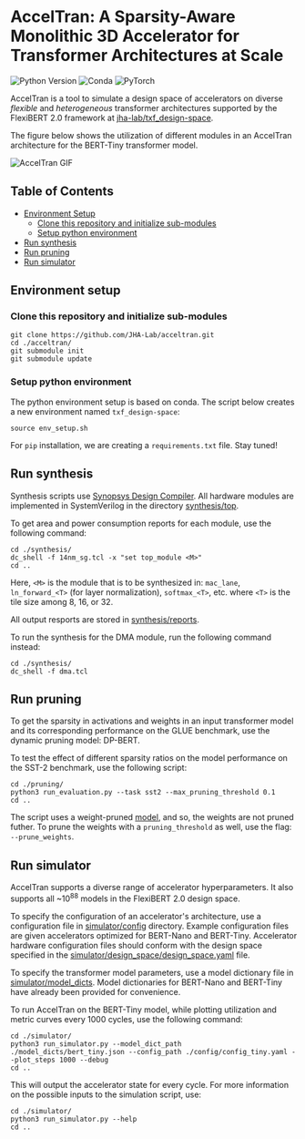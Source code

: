 # AccelTran: A Sparsity-Aware Monolithic 3D Accelerator for Transformer Architectures at Scale

![Python Version](https://img.shields.io/badge/python-v3.6%20%7C%20v3.7%20%7C%20v3.8-blue)
![Conda](https://img.shields.io/badge/conda%7Cconda--forge-v4.8.3-blue)
![PyTorch](https://img.shields.io/badge/pytorch-v1.8.1-e74a2b)

AccelTran is a tool to simulate a design space of accelerators on diverse *flexible* and *heterogeneous* transformer architectures supported by the FlexiBERT 2.0 framework at [jha-lab/txf_design-space](https://github.com/JHA-Lab/txf_design-space). 

The figure below shows the utilization of different modules in an AccelTran architecture for the BERT-Tiny transformer model.

![AccelTran GIF](https://github.com/JHA-Lab/acceltran/blob/main/simulator/figures/bert_tiny.gif)

## Table of Contents
- [Environment Setup](#environment-setup)
  - [Clone this repository and initialize sub-modules](#clone-this-repository-and-initialize-sub-modules)
  - [Setup python environment](#setup-python-environment)
- [Run synthesis](#run-synthesis)
- [Run pruning](#run-pruning)
- [Run simulator](#run-simulator)

## Environment setup

### Clone this repository and initialize sub-modules

```shell
git clone https://github.com/JHA-Lab/acceltran.git
cd ./acceltran/
git submodule init
git submodule update
```

### Setup python environment  

The python environment setup is based on conda. The script below creates a new environment named `txf_design-space`:
```shell
source env_setup.sh
```
For `pip` installation, we are creating a `requirements.txt` file. Stay tuned!

## Run synthesis

Synthesis scripts use [Synopsys Design Compiler](https://www.synopsys.com/implementation-and-signoff/rtl-synthesis-test/dc-ultra.html). All hardware modules are implemented in SystemVerilog in the directory [synthesis/top](https://github.com/JHA-Lab/acceltran/tree/main/synthesis/top). 

To get area and power consumption reports for each module, use the following command:
```shell
cd ./synthesis/
dc_shell -f 14nm_sg.tcl -x "set top_module <M>"
cd ..
```
Here, `<M>` is the module that is to be synthesized in: `mac_lane`, `ln_forward_<T>` (for layer normalization), `softmax_<T>`, etc. where `<T>` is the tile size among 8, 16, or 32.

All output resports are stored in [synthesis/reports](https://github.com/JHA-Lab/acceltran/tree/main/synthesis/reports). 

To run the synthesis for the DMA module, run the following command instead:
```shell
cd ./synthesis/
dc_shell -f dma.tcl 
```

## Run pruning

To get the sparsity in activations and weights in an input transformer model and its corresponding performance on the GLUE benchmark, use the dynamic pruning model: DP-BERT. 

To test the effect of different sparsity ratios on the model performance on the SST-2 benchmark, use the following script:
```shell
cd ./pruning/
python3 run_evaluation.py --task sst2 --max_pruning_threshold 0.1
cd ..
```
The script uses a weight-pruned [model](https://huggingface.co/echarlaix/bert-base-uncased-sst2-acc91.1-d37-hybrid), and so, the weights are not pruned futher. To prune the weights with a `pruning_threshold` as well, use the flag: `--prune_weights`.

## Run simulator

AccelTran supports a diverse range of accelerator hyperparameters. It also supports all \~10<sup>88</sup> models in the FlexiBERT 2.0 design space.

To specify the configuration of an accelerator's architecture, use a configuration file in [simulator/config](https://github.com/JHA-Lab/acceltran/tree/main/simulator/config) directory. Example configuration files are given accelerators optimized for BERT-Nano and BERT-Tiny. Accelerator hardware configuration files should conform with the design space specified in the [simulator/design_space/design_space.yaml](https://github.com/JHA-Lab/acceltran/blob/main/simulator/design_space/design_space.yaml) file.

To specify the transformer model parameters, use a model dictionary file in [simulator/model_dicts](https://github.com/JHA-Lab/acceltran/tree/main/simulator/model_dicts). Model dictionaries for BERT-Nano and BERT-Tiny have already been provided for convenience.

To run AccelTran on the BERT-Tiny model, while plotting utilization and metric curves every 1000 cycles, use the following command:
```shell
cd ./simulator/
python3 run_simulator.py --model_dict_path ./model_dicts/bert_tiny.json --config_path ./config/config_tiny.yaml --plot_steps 1000 --debug
cd ..
```

This will output the accelerator state for every cycle. For more information on the possible inputs to the simulation script, use:
```shell
cd ./simulator/
python3 run_simulator.py --help
cd ..
```
